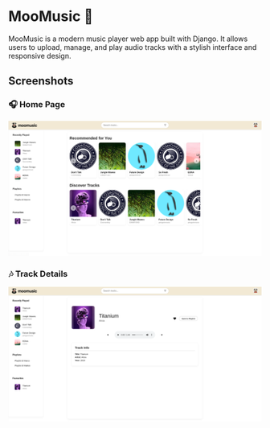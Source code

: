  # MooMusic 🎵

MooMusic is a modern music player web app built with Django. It allows users to upload, manage, and play audio tracks with a stylish interface and responsive design.

## Screenshots

### 🎧 Home Page
![Home Screenshot](showcase1.png)

### 🎶 Track Details
![Track Screenshot](showcase2.png)

